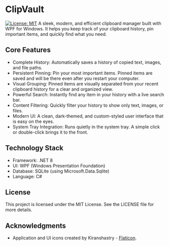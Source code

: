 # ClipVault
[![License: MIT](https://img.shields.io/badge/License-MIT-yellow.svg)](
https://opensource.org/licenses/MIT)
A sleek, modern, and efficient clipboard manager built with WPF for Windows. It helps you keep track of your clipboard history, pin important items, and quickly find what you need.
## Core Features
*   Complete History: Automatically saves a history of copied text, images, and file paths.
*   Persistent Pinning: Pin your most important items. Pinned items are saved and will be there even after you restart your computer.
*   Visual Grouping: Pinned items are visually separated from your recent clipboard history for a clear and organized view.
*   Powerful Search: Instantly find any item in your history with a live search bar.
*   Content Filtering: Quickly filter your history to show only text, images, or files.
*   Modern UI: A clean, dark-themed, and custom-styled user interface that is easy on the eyes.
*   System Tray Integration: Runs quietly in the system tray. A simple click or double-click brings it to the front.
## Technology Stack
*   Framework: .NET 8
*   UI: WPF (Windows Presentation Foundation)
*   Database: SQLite (using Microsoft.Data.Sqlite)
*   Language: C#
## License
This project is licensed under the MIT License. See the LICENSE file for more details.
## Acknowledgments
*   Application and UI icons created by Kiranshastry - [Flaticon](https://www.flaticon.com/free-icons/conclusion).